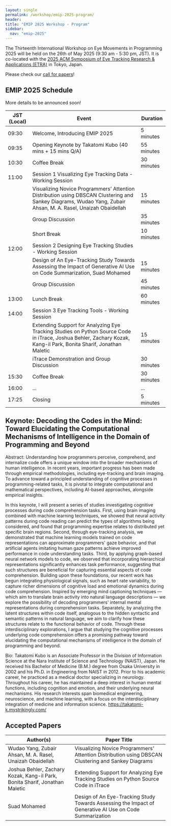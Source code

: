 ```yaml
---
layout: single
permalink: /workshop/emip-2025-program/
header:
title: "EMIP 2025 Workshop - Program"
sidebar:
  nav: "emip-2025"
---
```


The Thirteenth International Workshop on Eye Movements in Programming 2025 will be held on the 26th of May 2025 (9:30 am - 5:30 pm, JST). It is co-located with the [2025 ACM Symposium of Eye Tracking Research & Applications (ETRA)](http://etra.acm.org/2025/) in Tokyo, Japan.

Please check our [call for papers](/workshop/emip-2025/)!

## EMIP 2025 Schedule

More details to be announced soon!

| JST (Local) | Event | Duration |
| --- | --- | --- |
| 09:30 | Welcome, Introducing EMIP 2025 | 5 minutes |
| 09:35 | Opening Keynote by Takatomi Kubo (40 mins + 15 mins Q/A) | 55 minutes |
| 10:30 | Coffee Break | 30 minutes |
| 11:00 | Session 1 Visualizing Eye Tracking Data - Working Session |  |
|  | Visualizing Novice Programmers’ Attention Distribution using DBSCAN Clustering and Sankey Diagrams, Wudao Yang, Zubair Ahsan, M. A. Rasel, Unaizah Obaidellah | 15 minutes |
|  | Group Discussion | 35 minutes |
|  | Short Break | 10 minutes |
| 12:00 | Session 2 Designing Eye Tracking Studies - Working Session |  |
|  | Design of An Eye-Tracking Study Towards Assessing the Impact of Generative AI Use on Code Summarization, Suad Mohamed | 15 minutes |
|  | Group Discussion | 45 minutes |
| 13:00 | Lunch Break | 60 minutes |
| 14:00 | Session 3 Eye Tracking Tools - Working Session |  |
|  | Extending Support for Analyzing Eye Tracking Studies on Python Source Code in iTrace, Joshua Behler, Zachary Kozak, Kang-il Park, Bonita Sharif, Jonathan Maletic | 15 minutes |
|  | iTrace Demonstration and Group Discussion | 30 minutes |
| 15:30 | Coffee Break | 30 minutes |
| 16:00 | ... | ... |
| 17:25 | Closing | 5 minutes |

## Keynote: Decoding the Codes in the Mind: Toward Elucidating the Computational Mechanisms of Intelligence in the Domain of Programming and Beyond

Abstract: 
Understanding how programmers perceive, comprehend, and internalize code offers a unique window into the broader mechanisms of human intelligence. In recent years, important progress has been made through empirical methodologies, including eye-tracking and brain imaging. To advance toward a principled understanding of cognitive processes in programming-related tasks, it is pivotal to integrate computational and mathematical perspectives, including AI-based approaches, alongside empirical insights.

In this keynote, I will present a series of studies investigating cognitive processes during code comprehension tasks. First, using brain imaging combined with machine learning techniques, we showed that neural activity patterns during code reading can predict the types of algorithms being considered, and found that programming expertise relates to distributed yet specific brain regions. Second, through eye-tracking analysis, we demonstrated that machine learning models trained on code representations can approximate programmers' gaze behavior, and that artificial agents imitating human gaze patterns achieve improved performance in code understanding tasks. Third, by applying graph-based neural network models to code, we observed that incorporating hierarchical representations significantly enhances task performance, suggesting that such structures are beneficial for capturing essential aspects of code comprehension. Building upon these foundations, our recent work has begun integrating physiological signals, such as heart rate variability, to capture richer dimensions of cognitive load and emotional dynamics during code comprehension. Inspired by emerging mind captioning techniques — which aim to translate brain activity into natural language descriptions — we explore the possibility of decoding programmers' internal mental representations during comprehension tasks. Separately, by analyzing the latent structures within code itself, analogous to the hidden syntactic and semantic patterns in natural language, we aim to clarify how these structures relate to the functional behavior of code. Through these interdisciplinary explorations, I argue that studying the cognitive processes underlying code comprehension offers a promising pathway toward elucidating the computational mechanisms of intelligence in the domain of programming and beyond.

Bio: 
Takatomi Kubo is an Associate Professor in the Division of Information Science at the Nara Institute of Science and Technology (NAIST), Japan. He received his Bachelor of Medicine (B.M.) degree from Osaka University in 2002 and his Ph.D. in Engineering from NAIST in 2012. Prior to his academic career, he practiced as a medical doctor specializing in neurology. Throughout his career, he has maintained a deep interest in human mental functions, including cognition and emotion, and their underlying neural mechanisms. His research interests span biomedical engineering, neuroscience, and machine learning, with a focus on the interdisciplinary integration of medicine and information science.
https://takatomi-k.mystrikingly.com/

## Accepted Papers

| Author(s) | Paper Title |
|---|---|
| Wudao Yang, Zubair Ahsan, M. A. Rasel, Unaizah Obaidellah | Visualizing Novice Programmers’ Attention Distribution using DBSCAN Clustering and Sankey Diagrams |
| Joshua Behler, Zachary Kozak, Kang-il Park, Bonita Sharif, Jonathan Maletic | Extending Support for Analyzing Eye Tracking Studies on Python Source Code in iTrace |
| Suad Mohamed | Design of An Eye-Tracking Study Towards Assessing the Impact of Generative AI Use on Code Summarization |
